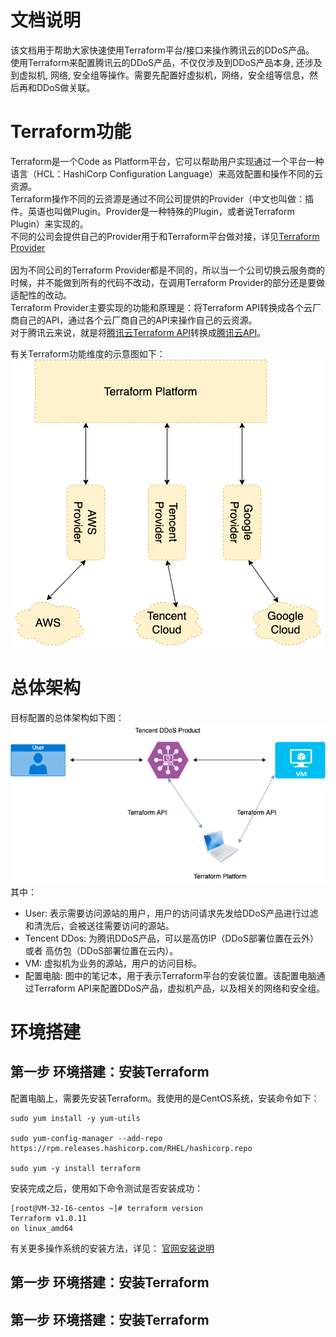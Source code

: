 # 文档说明
该文档用于帮助大家快速使用Terraform平台/接口来操作腾讯云的DDoS产品。<br>
使用Terraform来配置腾讯云的DDoS产品，不仅仅涉及到DDoS产品本身, 还涉及到虚拟机, 网络, 安全组等操作。需要先配置好虚拟机，网络，安全组等信息，然后再和DDoS做关联。<br>

# Terraform功能
Terraform是一个Code as Platform平台，它可以帮助用户实现通过一个平台一种语言（HCL：HashiCorp Configuration Language）来高效配置和操作不同的云资源。<br>
Terraform操作不同的云资源是通过不同公司提供的Provider（中文也叫做：插件。英语也叫做Plugin。Provider是一种特殊的Plugin，或者说Terraform Plugin）来实现的。<br>
不同的公司会提供自己的Provider用于和Terraform平台做对接，详见[Terraform Provider](https://registry.terraform.io/browse/providers)<br>
<br>
因为不同公司的Terraform Provider都是不同的，所以当一个公司切换云服务商的时候，并不能做到所有的代码不改动，在调用Terraform Provider的部分还是要做适配性的改动。<br>
Terraform Provider主要实现的功能和原理是：将Terraform API转换成各个云厂商自己的API，通过各个云厂商自己的API来操作自己的云资源。<br>
对于腾讯云来说，就是将[腾讯云Terraform API](https://registry.terraform.io/providers/tencentcloudstack/tencentcloud/latest)转换成[腾讯云API](https://cloud.tencent.com/document/api)。<br>

有关Terraform功能维度的示意图如下：<br>
![Terraform功能维度示意图](https://github.com/qiuxin/terraform-provider-tencentcloud/blob/master/robertqiu/picture/provider.png "Terraform功能维度示意图")<br>

# 总体架构
目标配置的总体架构如下图：<br>
![DDoS Architecture](https://github.com/qiuxin/terraform-provider-tencentcloud/blob/master/robertqiu/picture/DDoS-Architectrure.png "DDoS Architecture")<br>
其中：<br>
- User: 表示需要访问源站的用户，用户的访问请求先发给DDoS产品进行过滤和清洗后，会被送往需要访问的源站。<br>
- Tencent DDos: 为腾讯DDoS产品，可以是高仿IP（DDoS部署位置在云外） 或者 高仿包（DDoS部署位置在云内）。<br>
- VM: 虚拟机为业务的源站，用户的访问目标。<br>
- 配置电脑: 图中的笔记本，用于表示Terraform平台的安装位置。该配置电脑通过Terraform API来配置DDoS产品，虚拟机产品，以及相关的网络和安全组。<br>


# 环境搭建
## 第一步 环境搭建：安装Terraform
配置电脑上，需要先安装Terraform。我使用的是CentOS系统，安装命令如下：<br>

```
sudo yum install -y yum-utils

sudo yum-config-manager --add-repo https://rpm.releases.hashicorp.com/RHEL/hashicorp.repo

sudo yum -y install terraform
```

安装完成之后，使用如下命令测试是否安装成功：<br>
```
[root@VM-32-16-centos ~]# terraform version
Terraform v1.0.11
on linux_amd64
```

有关更多操作系统的安装方法，详见：
[官网安装说明](https://learn.hashicorp.com/tutorials/terraform/install-cli)<br>


## 第一步 环境搭建：安装Terraform



## 第一步 环境搭建：安装Terraform
